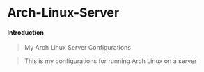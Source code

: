 # Arch-Linux-Server



#### Introduction

> My Arch Linux Server Configurations


> This is my configurations for running Arch Linux on a server